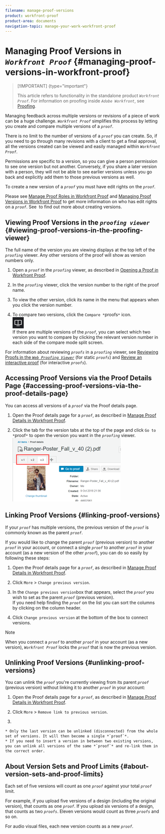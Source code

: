 ```yaml
---
filename: manage-proof-versions
product: workfront-proof
product-area: documents
navigation-topic: manage-your-work-workfront-proof
---
```




# Managing Proof Versions in *`Workfront Proof`* {#managing-proof-versions-in-workfront-proof}



>[!IMPORTANT] {type="important"}
>
>This article refers to functionality in the standalone product *`Workfront Proof`*. For information on proofing inside *`Adobe Workfront`*, see [Proofing](_proofing.md).


Managing feedback across multiple versions or revisions of a piece of work can be a huge challenge. *`Workfront Proof`* simplifies this process by letting you create and compare multiple versions of a *`proof`*.


There is no limit to the number of versions of a *`proof`* you can create. So, if you need to go through many revisions with a client to get a final approval, all the versions created can be viewed and easily managed within *`Workfront Proof`*.&nbsp;


Permissions are specific to a version, so you can give a person permission to see one version but not another. Conversely, if you share a later version with a person, they will not be able to see earlier versions unless you go back and explicitly add them to those previous versions as well.


To create a new version of a *`proof`* you must have edit rights on the *`proof`*.


Please see [Manage Proof Roles in Workfront Proof](manage-proof-roles.md) and [Managing Proof Versions in Workfront Proof](#) to get more information on who has edit rights on a *`proof`*. See&nbsp; to find out more about creating versions.


## Viewing Proof Versions in the *`proofing viewer`* {#viewing-proof-versions-in-the-proofing-viewer}

The full name of the version you are viewing displays at the top left of the *`proofing`* viewer. Any other versions of the proof will show as version numbers only.



1. Open a *`proof`* in the *`proofing`* viewer, as described in [Opening a Proof in Workfront Proof](open-proof.md).

1. In the *`proofing`* viewer, click the version number to the right of the proof name.
1. To view the other version, click its name in the menu that appears when you click the version number.
1. To compare two versions, click the `Compare *`proofs`*` icon.  
   ![Compare_Proofs_button.png](assets/compare-proofs-button.png)  
   If there are multiple versions of the *`proof`*, you can select which two version you want to compare by clicking the relevant version number in each side of the compare mode split screen.



For information about reviewing *`proofs`* in a *`proofing`* viewer, see [Reviewing Proofs in the *`Web Proofing Viewer`*](https://support.workfront.com/hc/en-us/sections/115000275214) (for static *`proofs`*) and [Review an interactive proof](review-and-managing-interactive-proofs.md) (for interactive *`proofs`*).


## Accessing Proof Versions via the Proof Details Page {#accessing-proof-versions-via-the-proof-details-page}

You can access all versions of a *`proof`* via the Proof details page.&nbsp;



1. Open the Proof details page for a *`proof`*, as described in [Manage Proof Details in Workfront Proof](manage-proof-details.md).

1. Click the tab for the version tabs at the top of the page and click `Go to *`proof`*` to open the version you want in the *`proofing`* viewer.  
   ![Version_tabs_on_Proof_Details_page.png](assets/version-tabs-on-proof-details-page-350x205.png)






## Linking Proof Versions {#linking-proof-versions}

If your *`proof`* has multiple versions, the previous version of the *`proof`* is commonly known as the parent *`proof`*.


If you would like to change the parent *`proof`* (previous version) to another *`proof`* in your account, or connect a single *`proof`* to another *`proof`* in your account (as a new version of the other *`proof`*), you can do so easily by following these steps:



1. Open the Proof details page for a *`proof`*, as described in [Manage Proof Details in Workfront Proof](manage-proof-details.md).

1. Click `More` > `Change previous version`.

1. In the `Change previous version`box that appears, select the *`proof`* you wish to set as the parent *`proof`* (previous version).  
   If you need help finding the *`proof`* on the list you can sort the columns by clicking on the column header.

1. Click `Change previous version` at the bottom of the box to connect versions.&nbsp;




>[!NOTE]
>
>When you connect a *`proof`* to another *`proof`* in your account (as a new version), *`Workfront Proof`* locks the *`proof`* that is now the previous version.




## Unlinking Proof Versions {#unlinking-proof-versions}

You can unlink the *`proof`* you're currently viewing from its parent *`proof`* (previous version) without linking it to another *`proof`* in your account:



1. Open the Proof details page for a *`proof`*, as described in [Manage Proof Details in Workfront Proof](manage-proof-details.md).

1. Click `More` > `Remove link to previous version`.

1.  
    
    
    * Only the last version can be unlinked (disconnected) from the whole set of versions. It will then become a single *`proof`*. 
    * If you need to insert a version in between two existing versions, you can unlink all versions of the same *`proof`* and re-link them in the correct order. 
    
    




## About Version Sets and Proof Limits {#about-version-sets-and-proof-limits}

Each set of five versions will count as one *`proof`* against your total *`proof`* limit.


For example, if you upload five versions of a design (including the original version), that counts as one *`proof`*. If you upload six versions of a design, that counts as two *`proofs`*. Eleven versions would count as three *`proofs`* and so on.


For audio visual files, each new version counts as a new *`proof`*.
